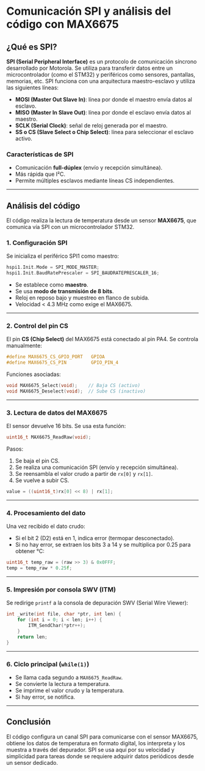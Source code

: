 # Comunicación SPI y análisis del código con MAX6675

## ¿Qué es SPI?

**SPI (Serial Peripheral Interface)** es un protocolo de comunicación síncrono desarrollado por Motorola. Se utiliza para transferir datos entre un microcontrolador (como el STM32) y periféricos como sensores, pantallas, memorias, etc. SPI funciona con una arquitectura maestro-esclavo y utiliza las siguientes líneas:

- **MOSI (Master Out Slave In)**: línea por donde el maestro envía datos al esclavo.
- **MISO (Master In Slave Out)**: línea por donde el esclavo envía datos al maestro.
- **SCLK (Serial Clock)**: señal de reloj generada por el maestro.
- **SS o CS (Slave Select o Chip Select)**: línea para seleccionar el esclavo activo.

### Características de SPI
- Comunicación **full-dúplex** (envío y recepción simultánea).
- Más rápida que I²C.
- Permite múltiples esclavos mediante líneas CS independientes.

---

## Análisis del código

El código realiza la lectura de temperatura desde un sensor **MAX6675**, que comunica vía SPI con un microcontrolador STM32.

### 1. Configuración SPI

Se inicializa el periférico SPI1 como maestro:
```c
hspi1.Init.Mode = SPI_MODE_MASTER;
hspi1.Init.BaudRatePrescaler = SPI_BAUDRATEPRESCALER_16;
```
- Se establece como **maestro**.
- Se usa **modo de transmisión de 8 bits**.
- Reloj en reposo bajo y muestreo en flanco de subida.
- Velocidad < 4.3 MHz como exige el MAX6675.

---

### 2. Control del pin CS

El pin **CS (Chip Select)** del MAX6675 está conectado al pin PA4. Se controla manualmente:
```c
#define MAX6675_CS_GPIO_PORT   GPIOA
#define MAX6675_CS_PIN         GPIO_PIN_4
```
Funciones asociadas:
```c
void MAX6675_Select(void);    // Baja CS (activo)
void MAX6675_Deselect(void);  // Sube CS (inactivo)
```

---

### 3. Lectura de datos del MAX6675

El sensor devuelve 16 bits. Se usa esta función:
```c
uint16_t MAX6675_ReadRaw(void);
```

Pasos:
1. Se baja el pin CS.
2. Se realiza una comunicación SPI (envío y recepción simultánea).
3. Se reensambla el valor crudo a partir de `rx[0]` y `rx[1]`.
4. Se vuelve a subir CS.

```c
value = ((uint16_t)rx[0] << 8) | rx[1];
```

---

### 4. Procesamiento del dato

Una vez recibido el dato crudo:
- Si el bit 2 (D2) está en 1, indica error (termopar desconectado).
- Si no hay error, se extraen los bits 3 a 14 y se multiplica por 0.25 para obtener °C:

```c
uint16_t temp_raw = (raw >> 3) & 0x0FFF;
temp = temp_raw * 0.25f;
```

---

### 5. Impresión por consola SWV (ITM)

Se redirige `printf` a la consola de depuración SWV (Serial Wire Viewer):
```c
int _write(int file, char *ptr, int len) {
    for (int i = 0; i < len; i++) {
        ITM_SendChar(*ptr++);
    }
    return len;
}
```

---

### 6. Ciclo principal (`while(1)`)

- Se llama cada segundo a `MAX6675_ReadRaw`.
- Se convierte la lectura a temperatura.
- Se imprime el valor crudo y la temperatura.
- Si hay error, se notifica.

---

## Conclusión

El código configura un canal SPI para comunicarse con el sensor MAX6675, obtiene los datos de temperatura en formato digital, los interpreta y los muestra a través del depurador. SPI se usa aquí por su velocidad y simplicidad para tareas donde se requiere adquirir datos periódicos desde un sensor dedicado.
